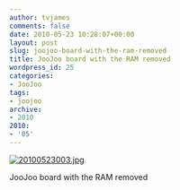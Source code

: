 ```yaml
---
author: tvjames
comments: false
date: 2010-05-23 10:28:07+00:00
layout: post
slug: joojoo-board-with-the-ram-removed
title: JooJoo board with the RAM removed
wordpress_id: 25
categories:
- JooJoo
tags:
- joojoo
archive: 
- 2010
2010:
- '05'
---
```


[![20100523003.jpg](//i1370.photobucket.com/albums/ag258/thomasvjames/20100523003_zpsb77917e6.jpg)](http://s1370.photobucket.com/user/thomasvjames/media/20100523003_zpsb77917e6.jpg.html "photo 20100523003_zpsb77917e6.jpg")

JooJoo board with the RAM removed
